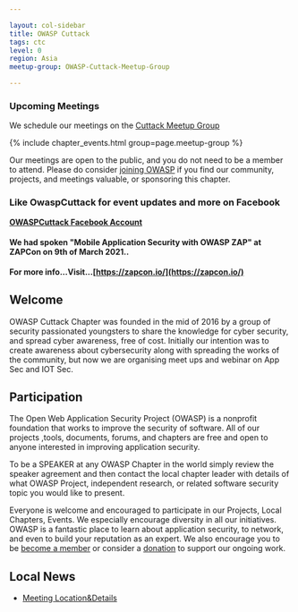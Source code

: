 ```yaml
---

layout: col-sidebar
title: OWASP Cuttack
tags: ctc
level: 0
region: Asia
meetup-group: OWASP-Cuttack-Meetup-Group

---
```


### Upcoming Meetings

We schedule our meetings on the [Cuttack Meetup Group](https://www.meetup.com/OWASP-Cuttack-Meetup-Group/)

{% include chapter_events.html group=page.meetup-group %}

Our meetings are open to the public, and you do not need to be a member to attend. Please do consider [joining OWASP](https://owasp.org/membership/) if you find our community, projects, and meetings valuable, or sponsoring this chapter.

### Like OwaspCuttack for event updates and more on Facebook
**[OWASPCuttack Facebook Account](https://www.facebook.com/OwaspCuttack/)**

#### We had spoken "Mobile Application Security with OWASP ZAP" at ZAPCon on 9th of March 2021..
**For more info...Visit...[https://zapcon.io/](https://zapcon.io/)**

## Welcome
OWASP Cuttack Chapter was founded in the mid of 2016 by a group of security passionated youngsters to share the knowledge for cyber security, and spread cyber awareness, free of cost. Initially our intention was to create awareness about cybersecurity along with spreading the works of the community, but now we are organising meet ups and webinar on App Sec and IOT Sec.
## Participation
The Open Web Application Security Project (OWASP) is a nonprofit foundation that works to improve the security of software. All of our projects ,tools, documents, forums, and chapters are free and open to anyone interested in improving application security.  

To be a SPEAKER at any OWASP Chapter in the world simply review the speaker agreement and then contact the local chapter leader with details of what OWASP Project, independent research, or related software security topic you would like to present.  

Everyone is welcome and encouraged to participate in our Projects, Local Chapters, Events. We especially encourage diversity in all our initiatives. OWASP is a fantastic place to learn about application security, to network, and even to build your reputation as an expert. We also encourage you to be [become a member](/membership) or consider a [donation](/donate) to support our ongoing work.

## Local News
- [Meeting Location&Details](https://owasp.org/www-chapter-cuttack/#div-nextmeeting)
